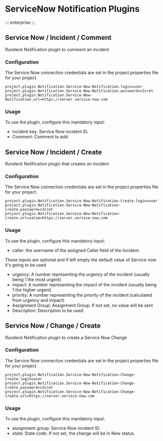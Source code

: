 # ServiceNow Notification Plugins
::: enterprise
:::
<!---
Original:
http://support.rundeck.com/customer/en/portal/articles/2915300-servicenow-plugins)
--->

## Service Now / Incident / Comment

Rundeck Notification plugin to comment an incident

### Configuration

The Service Now connection credentials are set in the project.properties file
for your project.

```
project.plugin.Notification.Service-Now-Notification.login=user
project.plugin.Notification.Service-Now-Notification.password=s3cret
project.plugin.Notification.Service-Now-Notification.url=https://server.service-now.com
```

### Usage

To use the plugin, configure this mandatory input:

- incident key: Service Now incident ID.
- Comment: Comment to add.

## Service Now / Incident / Create

Rundeck Notification plugin that creates an incident

### Configuration

The Service Now connection credentials are set in the project.properties file
for your project.

```
project.plugin.Notification.Service-Now-Notification-Create.login=user
project.plugin.Notification.Service-Now-Notification-Create.password=s3cret
project.plugin.Notification.Service-Now-Notification-Create.url=value=https://server.service-now.com
```

### Usage

To use the plugin, configure this mandatory input:

- caller: the username of the assigned Caller field of the Incident.

These inputs are optional and if left empty the default value of Service now it's going to be used

- urgency: A number representing the urgency of the incident (usually being 1 the most urgent)
- impact: A number representing the impact of the incident (usually being 1 the higher urgent)
- priority: A number representing the priority of the incident (calculated from urgency and impact)
- Assignment Group: Assignment Group. If not set, no value will be sent
- Description: Description to be used

## Service Now / Change / Create

Rundeck Notification plugin to create a Service Now Change

### Configuration

The Service Now connection credentials are set in the project.properties file
for your project.

```
project.plugin.Notification.Service-Now-Notification-Change-Create.login=user
project.plugin.Notification.Service-Now-Notification-Change-Create.password=s3cret
project.plugin.Notification.Service-Now-Notification-Change-Create.url=https://server.service-now.com
```

### Usage

To use the plugin, configure this mandatory input:

- assignment group: Service Now incident ID.
- state: State code. If not set, the change will be in New status.
